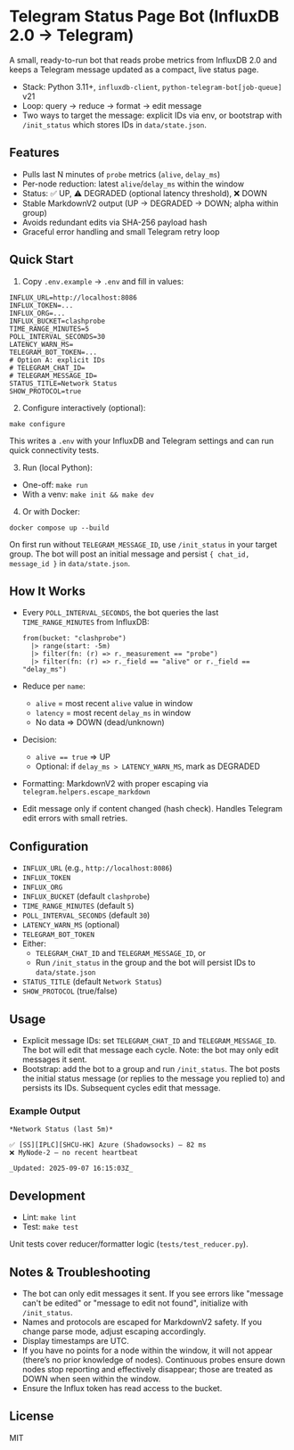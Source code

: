 # Telegram Status Page Bot (InfluxDB 2.0 → Telegram)

A small, ready-to-run bot that reads probe metrics from InfluxDB 2.0 and keeps a Telegram message updated as a compact, live status page.

- Stack: Python 3.11+, `influxdb-client`, `python-telegram-bot[job-queue]` v21
- Loop: query → reduce → format → edit message
- Two ways to target the message: explicit IDs via env, or bootstrap with `/init_status` which stores IDs in `data/state.json`.

## Features

- Pulls last N minutes of `probe` metrics (`alive`, `delay_ms`)
- Per-node reduction: latest `alive`/`delay_ms` within the window
- Status: ✅ UP, ⚠️ DEGRADED (optional latency threshold), ❌ DOWN
- Stable MarkdownV2 output (UP → DEGRADED → DOWN; alpha within group)
- Avoids redundant edits via SHA-256 payload hash
- Graceful error handling and small Telegram retry loop

## Quick Start

1) Copy `.env.example` → `.env` and fill in values:

```
INFLUX_URL=http://localhost:8086
INFLUX_TOKEN=...
INFLUX_ORG=...
INFLUX_BUCKET=clashprobe
TIME_RANGE_MINUTES=5
POLL_INTERVAL_SECONDS=30
LATENCY_WARN_MS=
TELEGRAM_BOT_TOKEN=...
# Option A: explicit IDs
# TELEGRAM_CHAT_ID=
# TELEGRAM_MESSAGE_ID=
STATUS_TITLE=Network Status
SHOW_PROTOCOL=true
```

2) Configure interactively (optional):

```
make configure
```

This writes a `.env` with your InfluxDB and Telegram settings and can run quick connectivity tests.

3) Run (local Python):

- One-off: `make run`
- With a venv: `make init && make dev`

4) Or with Docker:

```
docker compose up --build
```

On first run without `TELEGRAM_MESSAGE_ID`, use `/init_status` in your target group. The bot will post an initial message and persist `{ chat_id, message_id }` in `data/state.json`.

## How It Works

- Every `POLL_INTERVAL_SECONDS`, the bot queries the last `TIME_RANGE_MINUTES` from InfluxDB:

  ```flux
  from(bucket: "clashprobe")
    |> range(start: -5m)
    |> filter(fn: (r) => r._measurement == "probe")
    |> filter(fn: (r) => r._field == "alive" or r._field == "delay_ms")
  ```

- Reduce per `name`:
  - `alive` = most recent `alive` value in window
  - `latency` = most recent `delay_ms` in window
  - No data ⇒ DOWN (dead/unknown)
- Decision:
  - `alive == true` ⇒ UP
  - Optional: if `delay_ms > LATENCY_WARN_MS`, mark as DEGRADED
- Formatting: MarkdownV2 with proper escaping via `telegram.helpers.escape_markdown`
- Edit message only if content changed (hash check). Handles Telegram edit errors with small retries.

## Configuration

- `INFLUX_URL` (e.g., `http://localhost:8086`)
- `INFLUX_TOKEN`
- `INFLUX_ORG`
- `INFLUX_BUCKET` (default `clashprobe`)
- `TIME_RANGE_MINUTES` (default `5`)
- `POLL_INTERVAL_SECONDS` (default `30`)
- `LATENCY_WARN_MS` (optional)
- `TELEGRAM_BOT_TOKEN`
- Either:
  - `TELEGRAM_CHAT_ID` and `TELEGRAM_MESSAGE_ID`, or
  - Run `/init_status` in the group and the bot will persist IDs to `data/state.json`
- `STATUS_TITLE` (default `Network Status`)
- `SHOW_PROTOCOL` (true/false)

## Usage

- Explicit message IDs: set `TELEGRAM_CHAT_ID` and `TELEGRAM_MESSAGE_ID`. The bot will edit that message each cycle. Note: the bot may only edit messages it sent.
- Bootstrap: add the bot to a group and run `/init_status`. The bot posts the initial status message (or replies to the message you replied to) and persists its IDs. Subsequent cycles edit that message.

### Example Output

```
*Network Status (last 5m)*

✅ [SS][IPLC][SHCU-HK] Azure (Shadowsocks) — 82 ms
❌ MyNode-2 — no recent heartbeat

_Updated: 2025-09-07 16:15:03Z_
```

## Development

- Lint: `make lint`
- Test: `make test`

Unit tests cover reducer/formatter logic (`tests/test_reducer.py`).

## Notes & Troubleshooting

- The bot can only edit messages it sent. If you see errors like "message can't be edited" or "message to edit not found", initialize with `/init_status`.
- Names and protocols are escaped for MarkdownV2 safety. If you change parse mode, adjust escaping accordingly.
- Display timestamps are UTC.
- If you have no points for a node within the window, it will not appear (there’s no prior knowledge of nodes). Continuous probes ensure down nodes stop reporting and effectively disappear; those are treated as DOWN when seen within the window.
- Ensure the Influx token has read access to the bucket.

## License

MIT
